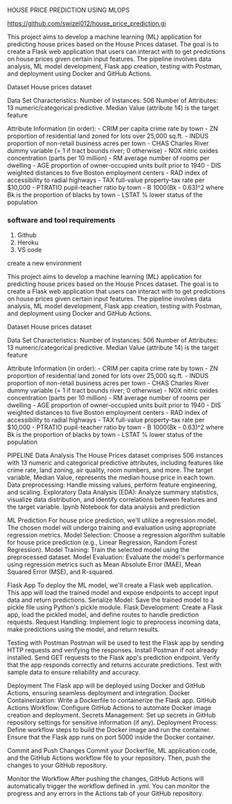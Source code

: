 HOUSE PRICE PREDICTION USING MLOPS

https://github.com/swizel012/house_price_prediction.gi

This project aims to develop a machine learning (ML) application for predicting house prices based on the House Prices dataset. The goal is to create a Flask web application that users can interact with to get predictions on house prices given certain input features. The pipeline involves data analysis, ML model development, Flask app creation, testing with Postman, and deployment using Docker and GitHub Actions.

Dataset
House prices dataset

Data Set Characteristics:
Number of Instances: 506 
Number of Attributes: 13 numeric/categorical predictive. 
Median Value (attribute 14) is the target feature

   Attribute Information (in order):
        - CRIM     per capita crime rate by town
        - ZN       proportion of residential land zoned for lots over 25,000 sq.ft.
        - INDUS    proportion of non-retail business acres per town
        - CHAS     Charles River dummy variable (= 1 if tract bounds river; 0 otherwise)
        - NOX      nitric oxides concentration (parts per 10 million)
        - RM       average number of rooms per dwelling
        - AGE      proportion of owner-occupied units built prior to 1940
        - DIS      weighted distances to five Boston employment centers
        - RAD      index of accessibility to radial highways
        - TAX      full-value property-tax rate per $10,000
        - PTRATIO  pupil-teacher ratio by town
        - B        1000(Bk - 0.63)^2 where Bk is the proportion of blacks by town
        - LSTAT    % lower status of the population

### software and tool requirements

1. Github 
2. Heroku
3. VS code

create a new environment


This project aims to develop a machine learning (ML) application for predicting house prices based on the House Prices dataset. The goal is to create a Flask web application that users can interact with to get predictions on house prices given certain input features. The pipeline involves data analysis, ML model development, Flask app creation, testing with Postman, and deployment using Docker and GitHub Actions.

Dataset
House prices dataset

Data Set Characteristics:
Number of Instances: 506 
Number of Attributes: 13 numeric/categorical predictive. 
Median Value (attribute 14) is the target feature

   Attribute Information (in order):
        - CRIM     per capita crime rate by town
        - ZN       proportion of residential land zoned for lots over 25,000 sq.ft.
        - INDUS    proportion of non-retail business acres per town
        - CHAS     Charles River dummy variable (= 1 if tract bounds river; 0 otherwise)
        - NOX      nitric oxides concentration (parts per 10 million)
        - RM       average number of rooms per dwelling
        - AGE      proportion of owner-occupied units built prior to 1940
        - DIS      weighted distances to five Boston employment centers
        - RAD      index of accessibility to radial highways
        - TAX      full-value property-tax rate per $10,000
        - PTRATIO  pupil-teacher ratio by town
        - B        1000(Bk - 0.63)^2 where Bk is the proportion of blacks by town
        - LSTAT    % lower status of the population
        
PIPELINE
Data Analysis
The House Prices dataset comprises 506 instances with 13 numeric and categorical predictive attributes, including features like crime rate, land zoning, air quality, room numbers, and more. The target variable, Median Value, represents the median house price in each town.
Data preprocessing: Handle missing values, perform feature engineering, and scaling.
Exploratory Data Analysis (EDA): Analyze summary statistics, visualize data distribution, and identify correlations between features and the target variable.
Ipynb Notebook for data analysis and prediction


ML Prediction
For house price prediction, we'll utilize a regression model. The chosen model will undergo training and evaluation using appropriate regression metrics.
Model Selection: Choose a regression algorithm suitable for house price prediction (e.g., Linear Regression, Random Forest Regression).
Model Training: Train the selected model using the preprocessed dataset.
Model Evaluation: Evaluate the model's performance using regression metrics such as Mean Absolute Error (MAE), Mean Squared Error (MSE), and R-squared.


Flask App
To deploy the ML model, we'll create a Flask web application. This app will load the trained model and expose endpoints to accept input data and return predictions.
Serialize Model: Save the trained model to a pickle file using Python's pickle module.
Flask Development: Create a Flask app, load the pickled model, and define routes to handle prediction requests.
Request Handling: Implement logic to preprocess incoming data, make predictions using the model, and return results.


Testing with Postman
Postman will be used to test the Flask app by sending HTTP requests and verifying the responses.
Install Postman if not already installed.
Send GET requests to the Flask app's prediction endpoint.
Verify that the app responds correctly and returns accurate predictions.
Test with sample data to ensure reliability and accuracy.


Deployment
The Flask app will be deployed using Docker and GitHub Actions, ensuring seamless deployment and integration.
Docker Containerization: Write a Dockerfile to containerize the Flask app.
GitHub Actions Workflow: Configure GitHub Actions to automate Docker image creation and deployment.
Secrets Management: Set up secrets in GitHub repository settings for sensitive information (if any).
Deployment Process: Define workflow steps to build the Docker image and run the container.
Ensure that the Flask app runs on port 5000 inside the Docker container.

Commit and Push Changes
Commit your Dockerfile, ML application code, and the GitHub Actions workflow file to your repository. Then, push the changes to your GitHub repository.

Monitor the Workflow
After pushing the changes, GitHub Actions will automatically trigger the workflow defined in .yml. You can monitor the progress and any errors in the Actions tab of your GitHub repository.





